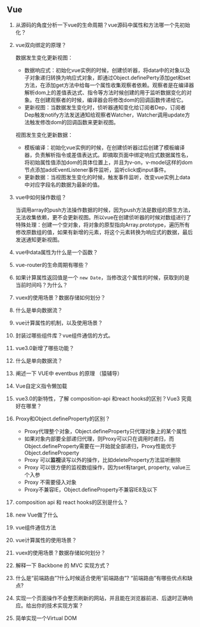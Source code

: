 ## Vue

1. 从源码的角度分析一下vue的生命周期？vue源码中属性和方法哪一个先初始化？

2. vue双向绑定的原理？

   数据发生变化更新视图：

   - 数据响应式：初始化vue实例的时候，创建侦听器，将data中的对象以及子对象递归转换为响应式对象，即通过Object.definePerty添加get和set方法，在添加get方法中给每一个属性收集观察者依赖。观察者是在编译器解析dom上的差值表达式、指令等方法时候创建的用于监听数据变化的对象。在创建观察者的时候，编译器会将修改dom的回调函数传递给它。
   - 更新视图：当数据发生变化时，侦听器通知变化给订阅者Dep，订阅者Dep触发notify方法发送通知给观察者Watcher，Watcher调用update方法触发修改dom的回调函数来更新视图。

   视图发生变化更新数据：

   - 模板编译：初始化vue实例的时候，在创建侦听器过后创建了模板编译器，负责解析指令或差值表达式。即摘取页面中绑定响应式数据属性名，将初始属性值添加dom的具体位置上，并且为v-on，v-model这样的dom节点添加addEventListener事件监听，监听click或input事件。
   - 更新数据：当视图发生变化的时候，触发事件监听，改变vue实例上data中对应字段名的数据为最新的值。

3. vue中如何操作数组？

   当调用array的push方法操作数据的时候，因为push方法是数组的原生方法，无法收集依赖，更不会更新视图。所以vue在创建侦听器的时候对数组进行了特殊处理：创建一个空对象，将对象的原型指向Array.prototype，遍历所有修改原数组的值，如果有新增的元素，将这个元素转换为响应式的数据，最后发送通知更新视图。

4. vue中data属性为什么是一个函数？

5. vue-router的生命周期有哪些？

6. 如果计算属性返回值是一个 `new Date`，当修改这个属性的时候，获取到的是当前时间吗？为什么？

7. vuex的使用场景？数据存储如何划分？

8. 什么是单向数据流？

9. vue计算属性的机制，以及使用场景？

10. 封装过哪些组件库？vue组件通信的方式。

11. vue3.0新增了哪些功能？

12. 什么是单向数据流？

13. 阐述一下 VUE中 eventbus 的原理   （猿辅导）

14. Vue自定义指令懒加载

15. vue3.0的新特性，了解 composition-api 和react hooks的区别？Vue3 究竟好在哪里？

16. Proxy和Object.defineProperty的区别？

    - Proxy代理整个对象，Object.defineProperty只代理对象上的某个属性 
    - 如果对象内部要全部递归代理，则Proxy可以只在调用时递归，而Object.defineProperty需要在一开始就全部递归，Proxy性能优于Object.defineProperty
    - Proxy 可以**监视**读写以外的操作，比如deleteProperty方法监听删除
    - Proxy 可以很方便的监视数组操作，因为set有target, property, value三个入参
    - Proxy 不需要侵入对象
    - Proxy不兼容IE，Object.defineProperty不兼容IE8及以下

17. composition api 和 react hooks的区别是什么？

18. new Vue做了什么

19. vue组件通信方法

20. vue计算属性的使用场景？

21. vuex的使用场景？数据存储如何划分？

22. 解释一下 Backbone 的 MVC 实现方式？

23. 什么是“前端路由”?什么时候适合使用“前端路由”? “前端路由”有哪些优点和缺点?

24. 实现一个页面操作不会整页刷新的网站，并且能在浏览器前进、后退时正确响应。给出你的技术实现方案？

25. 简单实现一个Virtual DOM

